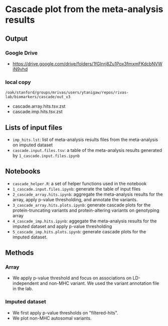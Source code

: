 # Cascade plot from the meta-analysis results

## Output

### Google Drive

- https://drive.google.com/drive/folders/1fGlnrj8Zu1Pox3fmxmFKdcbNVWiN9vhd

### local copy
`/oak/stanford/groups/mrivas/users/ytanigaw/repos/rivas-lab/biomarkers/cascade/out_v3`
- cascade.array.hits.tsv.zst
- cascade.imp.hits.tsv.zst 

## Lists of input files

- `imp_hits.lst`: list of meta-analysis results files from the meta-analysis on imputed dataset
- `cascade.input.files.tsv`: a table of the meta-analysis results generated by `1_cascade.input.files.ipynb`

## Notebooks
- `cascade_helper.R`: a set of helper functions used in the notebook
- `1_cascade.input.files.ipynb`: generate the table of input files
- `2_cascade_array.hits.ipynb`: aggregate the meta-analysis results for the array, apply p-value thresholding, and annotate the variants.
- `3_cascade_array.hits.plots.ipynb`: generate cascade plots for the protein-truncating variants and protein-altering variants on genotyping array
- `4_cascade_imp.hits.ipynb`: aggegate the meta-analysis results for the imputed dataset and apply p-value thresholding
- `5_cascade_imp.hits.plots.ipynb`: generate cascade plots for the imputed dataset.

## Methods 

### Array
- We apply p-value threshold and focus on associations on LD-independent and non-MHC variant. We used the variant annotation file in the lab.

### Imputed dataset
- We first apply p-value thresholds on "filtered-hits".
- We plot non-MHC autosomal variants.
